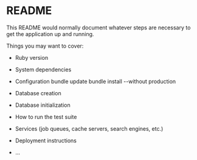 # README

This README would normally document whatever steps are necessary to get the
application up and running.

Things you may want to cover:

* Ruby version

* System dependencies

* Configuration
bundle update
bundle install --without production

* Database creation

* Database initialization

* How to run the test suite

* Services (job queues, cache servers, search engines, etc.)

* Deployment instructions

* ...
